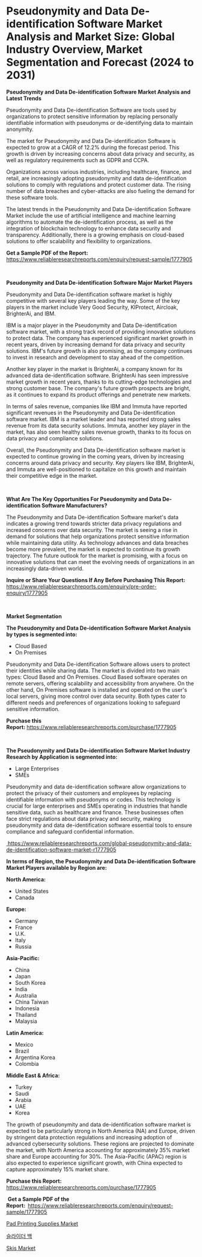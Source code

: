 <p><h1>Pseudonymity and Data De-identification Software Market Analysis and Market Size: Global Industry Overview, Market Segmentation and Forecast (2024 to 2031)</h1></p><p><strong>Pseudonymity and Data De-identification Software Market Analysis and Latest Trends</strong></p>
<p><p>Pseudonymity and Data De-identification Software are tools used by organizations to protect sensitive information by replacing personally identifiable information with pseudonyms or de-identifying data to maintain anonymity. </p><p>The market for Pseudonymity and Data De-identification Software is expected to grow at a CAGR of 12.2% during the forecast period. This growth is driven by increasing concerns about data privacy and security, as well as regulatory requirements such as GDPR and CCPA. </p><p>Organizations across various industries, including healthcare, finance, and retail, are increasingly adopting pseudonymity and data de-identification solutions to comply with regulations and protect customer data. The rising number of data breaches and cyber-attacks are also fueling the demand for these software tools.</p><p>The latest trends in the Pseudonymity and Data De-identification Software Market include the use of artificial intelligence and machine learning algorithms to automate the de-identification process, as well as the integration of blockchain technology to enhance data security and transparency. Additionally, there is a growing emphasis on cloud-based solutions to offer scalability and flexibility to organizations.</p></p>
<p><strong>Get a Sample PDF of the Report:&nbsp;</strong> <a href="https://www.reliableresearchreports.com/enquiry/request-sample/1777905">https://www.reliableresearchreports.com/enquiry/request-sample/1777905</a></p>
<p>&nbsp;</p>
<p><strong>Pseudonymity and Data De-identification Software Major Market Players</strong></p>
<p><p>Pseudonymity and Data De-identification software market is highly competitive with several key players leading the way. Some of the key players in the market include Very Good Security, KIProtect, Aircloak, BrighterAi, and IBM.</p><p>IBM is a major player in the Pseudonymity and Data De-identification software market, with a strong track record of providing innovative solutions to protect data. The company has experienced significant market growth in recent years, driven by increasing demand for data privacy and security solutions. IBM's future growth is also promising, as the company continues to invest in research and development to stay ahead of the competition.</p><p>Another key player in the market is BrighterAi, a company known for its advanced data de-identification software. BrighterAi has seen impressive market growth in recent years, thanks to its cutting-edge technologies and strong customer base. The company's future growth prospects are bright, as it continues to expand its product offerings and penetrate new markets.</p><p>In terms of sales revenue, companies like IBM and Immuta have reported significant revenues in the Pseudonymity and Data De-identification software market. IBM is a market leader and has reported strong sales revenue from its data security solutions. Immuta, another key player in the market, has also seen healthy sales revenue growth, thanks to its focus on data privacy and compliance solutions.</p><p>Overall, the Pseudonymity and Data De-identification software market is expected to continue growing in the coming years, driven by increasing concerns around data privacy and security. Key players like IBM, BrighterAi, and Immuta are well-positioned to capitalize on this growth and maintain their competitive edge in the market.</p></p>
<p>&nbsp;</p>
<p><strong>What Are The Key Opportunities For Pseudonymity and Data De-identification Software Manufacturers?</strong></p>
<p><p>The Pseudonymity and Data De-identification Software market's data indicates a growing trend towards stricter data privacy regulations and increased concerns over data security. The market is seeing a rise in demand for solutions that help organizations protect sensitive information while maintaining data utility. As technology advances and data breaches become more prevalent, the market is expected to continue its growth trajectory. The future outlook for the market is promising, with a focus on innovative solutions that can meet the evolving needs of organizations in an increasingly data-driven world.</p></p>
<p><strong>Inquire or Share Your Questions If Any Before Purchasing This Report:</strong> <a href="https://www.reliableresearchreports.com/enquiry/pre-order-enquiry/1777905">https://www.reliableresearchreports.com/enquiry/pre-order-enquiry/1777905</a></p>
<p>&nbsp;</p>
<p><strong>Market Segmentation</strong></p>
<p><strong>The Pseudonymity and Data De-identification Software Market Analysis by types is segmented into:</strong></p>
<p><ul><li>Cloud Based</li><li>On Premises</li></ul></p>
<p><p>Pseudonymity and Data De-identification Software allows users to protect their identities while sharing data. The market is divided into two main types: Cloud Based and On Premises. Cloud Based software operates on remote servers, offering scalability and accessibility from anywhere. On the other hand, On Premises software is installed and operated on the user's local servers, giving more control over data security. Both types cater to different needs and preferences of organizations looking to safeguard sensitive information.</p></p>
<p><strong>Purchase this Report:&nbsp;</strong><a href="https://www.reliableresearchreports.com/purchase/1777905">https://www.reliableresearchreports.com/purchase/1777905</a></p>
<p>&nbsp;</p>
<p><strong>The Pseudonymity and Data De-identification Software Market Industry Research by Application is segmented into:</strong></p>
<p><ul><li>Large Enterprises</li><li>SMEs</li></ul></p>
<p><p>Pseudonymity and data de-identification software allow organizations to protect the privacy of their customers and employees by replacing identifiable information with pseudonyms or codes. This technology is crucial for large enterprises and SMEs operating in industries that handle sensitive data, such as healthcare and finance. These businesses often face strict regulations about data privacy and security, making pseudonymity and data de-identification software essential tools to ensure compliance and safeguard confidential information.</p></p>
<p><a href="https://www.reliableresearchreports.com/global-pseudonymity-and-data-de-identification-software-market-r1777905">&nbsp;https://www.reliableresearchreports.com/global-pseudonymity-and-data-de-identification-software-market-r1777905</a></p>
<p><strong>In terms of Region, the Pseudonymity and Data De-identification Software Market Players available by Region are:</strong></p>
<p>
    <p> <strong> North America: </strong>
        <ul>
            <li>United States</li>
            <li>Canada</li>
        </ul>
        </p> 
    <p> <strong> Europe: </strong>
        <ul>
            <li>Germany</li>
            <li>France</li>
            <li>U.K.</li>
            <li>Italy</li>
            <li>Russia</li>
        </ul>
        </p> 
    <p> <strong> Asia-Pacific: </strong>
        <ul>
            <li>China</li>
            <li>Japan</li>
            <li>South Korea</li>
            <li>India</li>
            <li>Australia</li>
            <li>China Taiwan</li>
            <li>Indonesia</li>
            <li>Thailand</li>
            <li>Malaysia</li>
        </ul>
        </p> 
    <p> <strong> Latin America: </strong>
        <ul>
            <li>Mexico</li>
            <li>Brazil</li>
            <li>Argentina Korea</li>
            <li>Colombia</li>
        </ul>
        </p> 
    <p> <strong> Middle East & Africa: </strong>
        <ul>
            <li>Turkey</li>
            <li>Saudi</li>
            <li>Arabia</li>
            <li>UAE</li>
            <li>Korea</li>
        </ul>
    </p>
    </p>
<p><p>The growth of pseudonymity and data de-identification software market is expected to be particularly strong in North America (NA) and Europe, driven by stringent data protection regulations and increasing adoption of advanced cybersecurity solutions. These regions are projected to dominate the market, with North America accounting for approximately 35% market share and Europe accounting for 30%. The Asia-Pacific (APAC) region is also expected to experience significant growth, with China expected to capture approximately 15% market share.</p></p>
<p><strong>Purchase this Report: </strong><a href="https://www.reliableresearchreports.com/purchase/1777905">https://www.reliableresearchreports.com/purchase/1777905</a></p>
<p>&nbsp;<strong>Get a Sample PDF of the Report:&nbsp;&nbsp;</strong><a href="https://www.reliableresearchreports.com/enquiry/request-sample/1777905">https://www.reliableresearchreports.com/enquiry/request-sample/1777905</a></p>
<p><strong></strong></p>
<p><p><a href="https://www.linkedin.com/pulse/pad-printing-supplies-market-furnishes-information-share-yj4xf?trackingId=WN3E2jEY%2B35yfanhQRckNA%3D%3D">Pad Printing Supplies Market</a></p><p><a href="https://medium.com/@beaublock13/%EC%8A%AC%EB%9D%BC%EC%9D%B4%EB%8D%94-%EB%B0%B1-%EC%8B%9C%EC%9E%A5-%EB%B3%B4%EA%B3%A0%EC%84%9C%EB%8A%94-%EC%9D%B4-%EC%8B%9C%EC%9E%A5%EC%9D%98-%EC%B5%9C%EC%8B%A0-%ED%8A%B8%EB%A0%8C%EB%93%9C%EC%99%80-%EC%84%B1%EC%9E%A5-%EA%B8%B0%ED%9A%8C%EB%A5%BC-%EB%B3%B4%EC%97%AC%EC%A4%8D%EB%8B%88%EB%8B%A4-4d8baa47b8ee">슬라이더 백</a></p><p><a href="https://www.linkedin.com/pulse/decoding-skis-market-metrics-share-trends-growth-patterns-fcjzf?trackingId=nlJs64HvgWyVCW1I0%2FBGog%3D%3D">Skis Market</a></p></p>